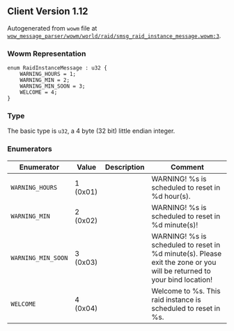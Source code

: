## Client Version 1.12

Autogenerated from `wowm` file at [`wow_message_parser/wowm/world/raid/smsg_raid_instance_message.wowm:3`](https://github.com/gtker/wow_messages/tree/main/wow_message_parser/wowm/world/raid/smsg_raid_instance_message.wowm#L3).

### Wowm Representation
```rust,ignore
enum RaidInstanceMessage : u32 {
    WARNING_HOURS = 1;
    WARNING_MIN = 2;
    WARNING_MIN_SOON = 3;
    WELCOME = 4;
}
```
### Type
The basic type is `u32`, a 4 byte (32 bit) little endian integer.
### Enumerators
| Enumerator | Value  | Description | Comment |
| --------- | -------- | ----------- | ------- |
| `WARNING_HOURS` | 1 (0x01) |  | WARNING! %s is scheduled to reset in %d hour(s). |
| `WARNING_MIN` | 2 (0x02) |  | WARNING! %s is scheduled to reset in %d minute(s)! |
| `WARNING_MIN_SOON` | 3 (0x03) |  | WARNING! %s is scheduled to reset in %d minute(s). Please exit the zone or you will be returned to your bind location! |
| `WELCOME` | 4 (0x04) |  | Welcome to %s. This raid instance is scheduled to reset in %s. |
